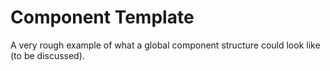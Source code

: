 ﻿# Component Template

A very rough example of what a global component structure could look like (to be discussed).